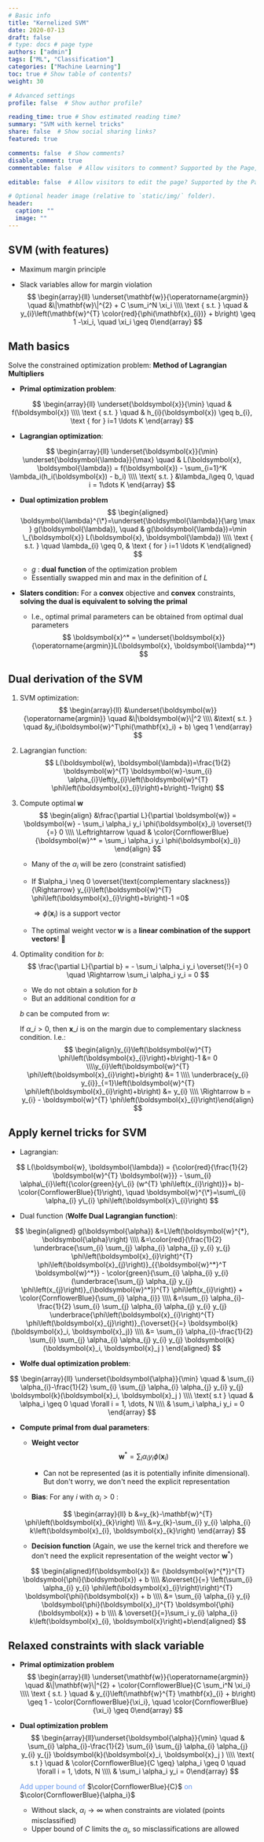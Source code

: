 ```yaml
---
# Basic info
title: "Kernelized SVM"
date: 2020-07-13
draft: false
# type: docs # page type
authors: ["admin"]
tags: ["ML", "Classification"]
categories: ["Machine Learning"]
toc: true # Show table of contents?
weight: 30

# Advanced settings
profile: false  # Show author profile?

reading_time: true # Show estimated reading time?
summary: "SVM with kernel tricks" 
share: false  # Show social sharing links?
featured: true

comments: false  # Show comments?
disable_comment: true
commentable: false  # Allow visitors to comment? Supported by the Page, Post, and Docs content types.

editable: false  # Allow visitors to edit the page? Supported by the Page, Post, and Docs content types.

# Optional header image (relative to `static/img/` folder).
header:
  caption: ""
  image: ""
---
```


## SVM (with features)

- Maximum margin principle

- Slack variables allow for margin violation
  $$
  \begin{array}{ll} \underset{\mathbf{w}}{\operatorname{argmin}} \quad &\|\mathbf{w}\|^{2} + C \sum_i^N \xi_i \\\\ \text { s.t. } \quad & y_{i}\left(\mathbf{w}^{T} \color{red}{\phi(\mathbf{x}_{i})} + b\right) \geq 1 -\xi_i, \quad \xi_i \geq 0\end{array}
  $$



## Math basics

Solve the constrained optimization problem: **Method of Lagrangian Multipliers**

- **Primal optimization problem**:

$$
\begin{array}{ll}
\underset{\boldsymbol{x}}{\min} \quad & f(\boldsymbol{x}) \\\\
\text { s.t. } \quad & h_{i}(\boldsymbol{x}) \geq b_{i}, \text { for } i=1 \ldots K
\end{array}
$$

- **Lagrangian optimization**:

$$
\begin{array}{ll}
\underset{\boldsymbol{x}}{\min} \underset{\boldsymbol{\lambda}}{\max} \quad & L(\boldsymbol{x}, \boldsymbol{\lambda}) = f(\boldsymbol{x}) - \sum_{i=1}^K \lambda_i(h_i(\boldsymbol{x}) - b_i) \\\\
\text{ s.t. } &\lambda_i\geq 0,  \quad i = 1\dots K
\end{array}
$$

- **Dual optimization problem**
  $$
  \begin{aligned}
  \boldsymbol{\lambda}^{\*}=\underset{\boldsymbol{\lambda}}{\arg \max } g(\boldsymbol{\lambda}), \quad & g(\boldsymbol{\lambda})=\min \_{\boldsymbol{x}} L(\boldsymbol{x}, \boldsymbol{\lambda}) \\\\
  \text { s.t. } \quad \lambda_{i} \geq 0, & \text { for } i=1 \ldots K
  \end{aligned}
  $$

  - $g$ : **dual function** of the optimization problem
  - Essentially swapped min and max in the definition of $L$

- **Slaters condition:** For a **convex** objective and **convex** constraints, **solving the dual is equivalent to solving the primal**

  - I.e., optimal primal parameters can be obtained from optimal dual parameters
    $$
    \boldsymbol{x}^* = \underset{\boldsymbol{x}}{\operatorname{argmin}}L(\boldsymbol{x}, \boldsymbol{\lambda}^*)
    $$



## Dual derivation of the SVM

1. SVM optimization:
   $$
   \begin{array}{ll}
   &\underset{\boldsymbol{w}}{\operatorname{argmin}} \quad &\|\boldsymbol{w}\|^2 \\\\
   &\text{ s.t. } \quad &y_i(\boldsymbol{w}^T\phi(\mathbf{x}_i) + b) \geq 1
   \end{array}
   $$

2. Lagrangian function:
   $$
   L(\boldsymbol{w}, \boldsymbol{\lambda})=\frac{1}{2} \boldsymbol{w}^{T} \boldsymbol{w}-\sum_{i} \alpha_{i}\left(y_{i}\left(\boldsymbol{w}^{T} \phi\left(\boldsymbol{x}_{i}\right)+b\right)-1\right)
   $$

3. Compute optimal $\boldsymbol{w}$
   $$
   \begin{align}
   &\frac{\partial L}{\partial \boldsymbol{w}} = \boldsymbol{w} - \sum_i \alpha_i y_i \phi(\boldsymbol{x}_i) \overset{!}{=} 0 \\\\
   \Leftrightarrow \quad & \color{CornflowerBlue}{\boldsymbol{w}^* = \sum_i \alpha_i y_i \phi(\boldsymbol{x}_i)}
   \end{align}
   $$

   - Many of the $\alpha_i$  will be zero (constraint satisfied)

   - If $\alpha_i \neq 0 \overset{\text{complementary slackness}}{\Rightarrow}  y_{i}\left(\boldsymbol{w}^{T} \phi\left(\boldsymbol{x}_{i}\right)+b\right)-1 =0$ 

     $\Rightarrow \phi(\boldsymbol{x}_i)$ is a support vector  

   - The optimal weight vector $\boldsymbol{w}$ is a **linear combination of the support vectors**! 👏

4. Optimality condition for $b$:
   $$
   \frac{\partial L}{\partial b} = - \sum_i \alpha_i y_i  \overset{!}{=} 0 \quad \Rightarrow \sum_i \alpha_i y_i = 0
   $$

   - We do not obtain a solution for $b$
   - But an additional condition for $\alpha$

   $b$ can be computed from $w$: 

   If  $\alpha\_i > 0$, then $\boldsymbol{x}\_i$ is on the margin due to complementary slackness condition. I.e.: 
   $$
   \begin{align}y_{i}\left(\boldsymbol{w}^{T} \phi\left(\boldsymbol{x}_{i}\right)+b\right)-1 &= 0 \\\\y_{i}\left(\boldsymbol{w}^{T} \phi\left(\boldsymbol{x}_{i}\right)+b\right) &= 1 \\\\ \underbrace{y_{i} y_{i}}_{=1}\left(\boldsymbol{w}^{T} \phi\left(\boldsymbol{x}_{i}\right)+b\right) &= y_{i} \\\\ \Rightarrow b = y_{i} - \boldsymbol{w}^{T} \phi\left(\boldsymbol{x}_{i}\right)\end{align}
   $$



## Apply kernel tricks for SVM

- Lagrangian: 

$$
L(\boldsymbol{w}, \boldsymbol{\lambda}) = {\color{red}{\frac{1}{2} \boldsymbol{w}^{T} \boldsymbol{w}}} - \sum_{i} \alpha\_{i}\left({\color{green}{y\_{i} (w^{T} \phi\left(x_{i}\right)}}+ b)-\color{CornflowerBlue}{1}\right), \quad \boldsymbol{w}^{\*}=\sum\_{i} \alpha_{i} y\_{i} \phi\left(\boldsymbol{x}\_{i}\right)
$$

- Dual function (**Wolfe Dual Lagrangian function**):

$$
\begin{aligned}
g(\boldsymbol{\alpha}) &=L\left(\boldsymbol{w}^{*}, \boldsymbol{\alpha}\right) \\\\
&=\color{red}{\frac{1}{2} \underbrace{\sum_{i} \sum_{j} \alpha_{i} \alpha_{j} y_{i} y_{j} \phi\left(\boldsymbol{x}_{i}\right)^{T} \phi\left(\boldsymbol{x}_{j}\right)}_{{\boldsymbol{w}^*}^T \boldsymbol{w}^*}} - \color{green}{\sum_{i} \alpha_{i} y_{i}(\underbrace{\sum_{j} \alpha_{j} y_{j} \phi\left(x_{j}\right)}_{\boldsymbol{w}^*})^{T} \phi\left(x_{i}\right)} + \color{CornflowerBlue}{\sum_{i} \alpha_{i}} \\\\
&=\sum_{i} \alpha_{i}-\frac{1}{2} \sum_{i} \sum_{j} \alpha_{i} \alpha_{j} y_{i} y_{j} \underbrace{\phi\left(\boldsymbol{x}_{i}\right)^{T} \phi\left(\boldsymbol{x}_{j}\right)}_{\overset{}{=} \boldsymbol{k}(\boldsymbol{x}_i, \boldsymbol{x}_j)} \\\\
&= \sum_{i} \alpha_{i}-\frac{1}{2} \sum_{i} \sum_{j} \alpha_{i} \alpha_{j} y_{i} y_{j} \boldsymbol{k}(\boldsymbol{x}_i, \boldsymbol{x}_j )
\end{aligned}
$$

- **Wolfe dual optimization problem**:

$$
\begin{array}{ll}
\underset{\boldsymbol{\alpha}}{\min} \quad & \sum_{i} \alpha_{i}-\frac{1}{2} \sum_{i} \sum_{j} \alpha_{i} \alpha_{j} y_{i} y_{j} \boldsymbol{k}(\boldsymbol{x}_i, \boldsymbol{x}_j ) \\\\
\text{ s.t } \quad & \alpha_i \geq 0 \quad \forall i = 1, \dots, N \\\\
& \sum_i \alpha_i y_i = 0
\end{array}
$$

- **Compute primal from dual parameters**:

  - **Weight vector** 
    $$
    \boldsymbol{w}^{*}=\sum_{i} \alpha_{i} y_{i} \phi\left(\boldsymbol{x}_{i}\right)
    \label{eq:weight vector}
    $$

    - Can not be represented (as it is potentially infinite dimensional). But don't worry, we don't need the explicit representation

  - **Bias**: For any $i$ with $\alpha_i > 0$ : 

  $$
  \begin{array}{ll}
  b &=y_{k}-\mathbf{w}^{T} \phi\left(\boldsymbol{x}_{k}\right) \\\\
  &=y_{k}-\sum_{i} y_{i} \alpha_{i} k\left(\boldsymbol{x}_{i}, \boldsymbol{x}_{k}\right)
  \end{array}
  $$

  - **Decision function** (Again, we use the kernel trick and therefore we don't need the explicit representation of the weight vector $\boldsymbol{w}^*$)

  $$
  \begin{aligned}f(\boldsymbol{x}) &= (\boldsymbol{w}^{*})^{T} \boldsymbol{\phi}(\boldsymbol{x}) + b \\\\
  &\overset{}{=} \left(\sum_{i} \alpha_{i} y_{i} \phi\left(\boldsymbol{x}_{i}\right)\right)^{T}  \boldsymbol{\phi}(\boldsymbol{x}) + b \\\\
  &= \sum_{i} \alpha_{i} y_{i} \boldsymbol{\phi}(\boldsymbol{x}_i)^{T} \boldsymbol{\phi}(\boldsymbol{x}) + b \\\\
  & \overset{}{=}\sum_i y_{i} \alpha_{i} k\left(\boldsymbol{x}_{i}, \boldsymbol{x}\right)+b\end{aligned}
  $$



## Relaxed constraints with slack variable

- **Primal optimization problem**
  $$
  \begin{array}{ll} \underset{\mathbf{w}}{\operatorname{argmin}} \quad &\|\mathbf{w}\|^{2} + \color{CornflowerBlue}{C \sum_i^N \xi_i} \\\\
  \text { s.t. } \quad & y_{i}\left(\mathbf{w}^{T} \mathbf{x}_{i} + b\right) \geq 1 - \color{CornflowerBlue}{\xi_i}, \quad \color{CornflowerBlue}{\xi_i} \geq 0\end{array}
$$
  
- **Dual optimization problem**
$$
  \begin{array}{ll}\underset{\boldsymbol{\alpha}}{\min} \quad & \sum_{i} \alpha_{i}-\frac{1}{2} \sum_{i} \sum_{j} \alpha_{i} \alpha_{j} y_{i} y_{j} \boldsymbol{k}(\boldsymbol{x}_i, \boldsymbol{x}_j ) \\\\ \text{ s.t } \quad & \color{CornflowerBlue}{C \geq} \alpha_i \geq 0 \quad \forall i = 1, \dots, N \\\\ & \sum_i \alpha_i y_i = 0\end{array}
  $$

    <span style="color:CornflowerBlue">Add upper bound of </span> $\color{CornflowerBlue}{C}$ <span style="color:CornflowerBlue">on</span> $\color{CornflowerBlue}{\alpha_i}$

  - Without slack, $\alpha_i \to \infty$ when constraints are violated (points misclassified)
  - Upper bound of $C$ limits the $\alpha_i$, so misclassifications are allowed

